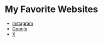 <!DOCTYPE html>
<html>
<body>
    <h1>My Favorite Websites</h1>
<ul>
        <li><a href="https://instagram.com">Instagram</a></li>
        <li><a href="https://google.com">Google</a></li>
        <li><a href="https://x">X</a></li>
</ul>
</body>
</html>
